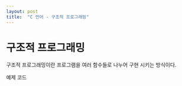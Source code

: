 ```yaml
---
layout: post
title:  "C 언어 - 구조적 프로그래밍"
---
```

# 구조적 프로그래밍

구조적 프로그래밍이란 프로그램을 여러 함수들로 나누어 구현 시키는 방식이다.

예제 코드
